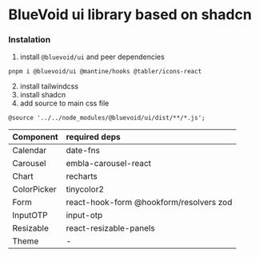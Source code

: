 # BlueVoid ui library based on shadcn

### Instalation

1. install `@bluevoid/ui` and peer dependencies
```
pnpm i @bluevoid/ui @mantine/hooks @tabler/icons-react
```
2. install tailwindcss
3. install shadcn
4. add source to main css file
```
@source '../../node_modules/@bluevoid/ui/dist/**/*.js';
```

| Component | required deps |
| :--- |  :--- |
| Calendar | date-fns |
| Carousel | embla-carousel-react |
| Chart | recharts |
| ColorPicker | tinycolor2 |
| Form | react-hook-form @hookform/resolvers zod |
| InputOTP | input-otp |
| Resizable | react-resizable-panels |
| Theme | - |